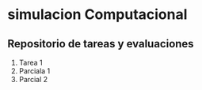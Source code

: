 # simulacion Computacional

## Repositorio de tareas y evaluaciones

1. Tarea 1
2. Parciala 1
3. Parcial 2
